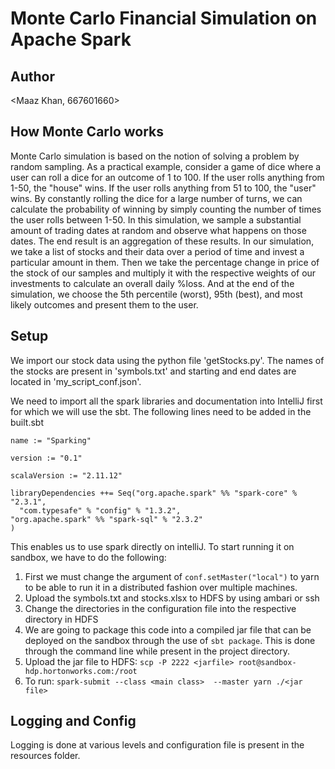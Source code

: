 # Monte Carlo Financial Simulation on Apache Spark

## Author
<Maaz Khan, 667601660>

## How Monte Carlo works
Monte Carlo simulation is based on the notion of solving a problem by random sampling. As a practical example, consider a game of dice where a user can roll a dice for an outcome of 1 to 100. If the user rolls anything from 1-50, the "house" wins. If the user rolls anything from 51 to 100, the "user" wins. By constantly rolling the dice for a large number of turns, we can calculate the probability of winning by simply counting the number of times the user rolls between 1-50. In this simulation, we sample a substantial amount of trading dates at random and observe what happens on those dates. The end result is an aggregation of these results.
In our simulation, we take a list of stocks and their data over a period of time and invest a particular amount in them. Then we take the percentage change in price of the stock of our samples and multiply it with the respective weights of our investments to calculate an overall daily %loss. And at the end of the simulation, we choose the 5th percentile (worst), 95th (best), and most likely outcomes and present them to the user. 

## Setup
We import our stock data using the python file 'getStocks.py'. The names of the stocks are present in 'symbols.txt' and starting and end dates are located in 'my_script_conf.json'.

We need to import all the spark libraries and documentation into IntelliJ first for which we will use the sbt. The following lines need to be added in the built.sbt

    name := "Sparking"
    
    version := "0.1"
    
    scalaVersion := "2.11.12"
    
    libraryDependencies ++= Seq("org.apache.spark" %% "spark-core" % "2.3.1",
      "com.typesafe" % "config" % "1.3.2",
    "org.apache.spark" %% "spark-sql" % "2.3.2"
    )
This enables us to use spark directly on intelliJ.
To start running it on sandbox, we have to do the following:

 1. First we must change the argument of `conf.setMaster("local")` to yarn to be able to run it in a distributed fashion over multiple machines. 
 2. Upload the symbols.txt and stocks.xlsx to HDFS by using ambari or ssh
 3. Change the directories in the configuration file into the respective directory in HDFS
 4. We are going to package this code into a compiled jar file that can be deployed on the sandbox through the use of `sbt package`. This is done through the command line while present in the project directory.
 5. Upload the jar file to HDFS: `scp -P 2222 <jarfile> root@sandbox-hdp.hortonworks.com:/root `
 6. To run: `spark-submit --class <main class>  --master yarn ./<jar file>`

## Logging and Config
Logging is done at various levels and configuration file is present in the resources folder.
